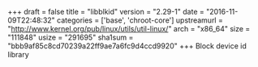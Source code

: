 +++
draft = false
title = "libblkid"
version = "2.29-1"
date = "2016-11-09T22:48:32"
categories = ['base', 'chroot-core']
upstreamurl = "http://www.kernel.org/pub/linux/utils/util-linux/"
arch = "x86_64"
size = "111848"
usize = "291695"
sha1sum = "bbb9af85c8cd70239a22ff9ae7a6fc9d4ccd9920"
+++
Block device id library